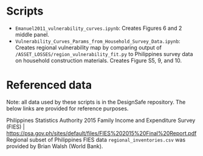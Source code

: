 # Scripts
* `Emanuel2011_vulnerability_curves.ipynb`: Creates Figures 6 and 2 middle panel.
* `Vulnerability_Curves_Params_from_Household_Survey_Data.ipynb`: Creates regional vulnerability map by comparing output of `/ASSET_LOSSES/region_vulnerability_fit.py` to Philippines survey data on household construction materials. Creates Figure S5, 9, and 10.

# Referenced data
Note: all data used by these scripts is in the DesignSafe repository. The below links are provided for reference purposes.

Philippines Statistics Authority 2015 Family Income and Expenditure Survey (FIES) | https://psa.gov.ph/sites/default/files/FIES%202015%20Final%20Report.pdf<br/>
Regional subset of Philippines FIES data `regional_inventories.csv` was provided by Brian Walsh (World Bank).

